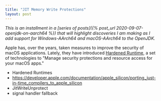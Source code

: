 ```yaml
---
title: "JIT Memory Write Protections"
layout: post
---
```


_This is an installment in a [series of posts]({% post_url 2020-09-07-openjdk-on-aarch64 %}) that will highlight discoveries I am making as I add support for Windows-AArch64 and macOS-AArch64 to the OpenJDK._

Apple has, over the years, taken measures to improve the security of macOS applications. Lately, they have introduced [Hardened Runtime](https://developer.apple.com/documentation/security/hardened_runtime), a set of technologies to "Manage security protections and resource access for your macOS apps." 



- Hardened Runtimes
- https://developer.apple.com/documentation/apple_silicon/porting_just-in-time_compilers_to_apple_silicon
- JitWriteUnprotect
- signal handler fallback
